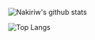 ![Nakiriw's github stats](https://github-readme-stats.vercel.app/api?username=Ichigow&show_icons=true&theme=dracula&count_private=true)

![Top Langs](https://github-readme-stats.vercel.app/api/top-langs/?username=Ichigow&layout=compact&theme=dracula)

 
